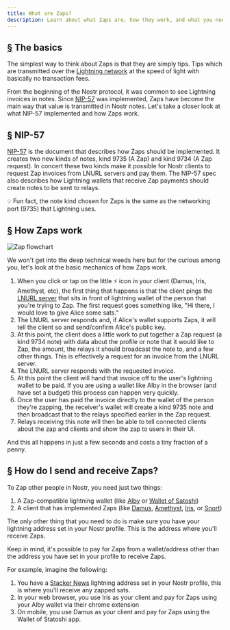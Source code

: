 ```yaml
---
title: What are Zaps?
description: Learn about what Zaps are, how they work, and what you need to use them on your Nostr client.
---
```


## [§](#the-basics) The basics

The simplest way to think about Zaps is that they are simply tips. Tips which are transmitted over the [Lightning network](https://www.investopedia.com/terms/l/lightning-network.asp) at the speed of light with basically no transaction fees.

From the beginning of the Nostr protocol, it was common to see Lightning invoices in notes. Since [NIP-57](https://github.com/nostr-protocol/nips/blob/master/57.md) was implemented, Zaps have become the main way that value is transmitted in Nostr notes. Let's take a closer look at what NIP-57 implemented and how Zaps work.

## [§](#nip-57) NIP-57

[NIP-57](https://github.com/nostr-protocol/nips/blob/master/57.md) is the document that describes how Zaps should be implemented. It creates two new kinds of notes, kind 9735 (A Zap) and kind 9734 (A Zap request). In concert these two kinds make it possible for Nostr clients to request Zap invoices from LNURL servers and pay them. The NIP-57 spec also describes how Lightning wallets that receive Zap payments should create notes to be sent to relays.

💡 Fun fact, the note kind chosen for Zaps is the same as the networking port (9735) that Lightning uses.

## [§](#how-zaps-work) How Zaps work

![Zap flowchart](/images/zap-flow.webp)

We won't get into the deep technical weeds here but for the curious among you, let's look at the basic mechanics of how Zaps work.

1. When you click or tap on the little ⚡ icon in your client (Damus, Iris, Amethyst, etc), the first thing that happens is that the client pings the [LNURL server](https://thebitcoinmanual.com/articles/what-is-ln-url-and-how-does-it-work/) that sits in front of lightning wallet of the person that you're trying to Zap. The first request goes something like, "Hi there, I would love to give Alice some sats."
1. The LNURL server responds and, if Alice's wallet supports Zaps, it will tell the client so and send/confirm Alice's public key.
1. At this point, the client does a little work to put together a Zap request (a kind 9734 note) with data about the profile or note that it would like to Zap, the amount, the relays it should broadcast the note to, and a few other things. This is effectively a request for an invoice from the LNURL server.
1. The LNURL server responds with the requested invoice.
1. At this point the client will hand that invoice off to the user's lightning wallet to be paid. If you are using a wallet like Alby in the browser (and have set a budget) this process can happen very quickly.
1. Once the user has paid the invoice directly to the wallet of the person they're zapping, the receiver's wallet will create a kind 9735 note and then broadcast that to the relays specified earlier in the Zap request.
1. Relays receiving this note will then be able to tell connected clients about the zap and clients and show the zap to users in their UI.

And this all happens in just a few seconds and costs a tiny fraction of a penny.

## [§](#how-to-send-and-receive) How do I send and receive Zaps?

To Zap other people in Nostr, you need just two things:

1. A Zap-compatible lightning wallet (like [Alby](https://getalby.com/) or [Wallet of Satoshi](https://www.walletofsatoshi.com/))
1. A client that has implemented Zaps (like [Damus](/en/guides/damus), [Amethyst](/en/guides/amethyst), [Iris](/en/guides/iris), or [Snort](https://snort.social))

The only other thing that you need to do is make sure you have your lightning address set in your Nostr profile. This is the address where you'll receive Zaps.

Keep in mind, it's possible to pay for Zaps from a wallet/address other than the address you have set in your profile to receive Zaps.

For example, imagine the following:

1. You have a [Stacker News](https://stacker.news/) lightning address set in your Nostr profile, this is where you'll receive any zapped sats.
1. In your web browser, you use Iris as your client and pay for Zaps using your Alby wallet via their chrome extension
1. On mobile, you use Damus as your client and pay for Zaps using the Wallet of Statoshi app.
